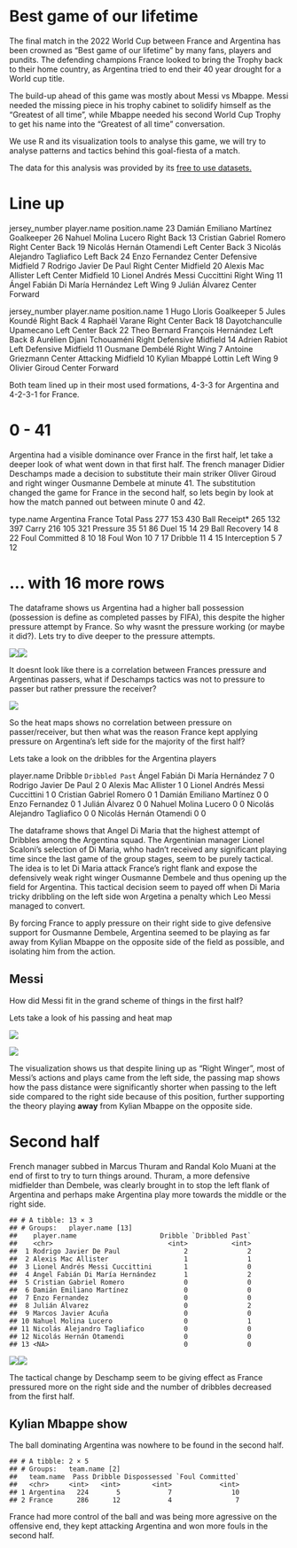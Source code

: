 # Best game of our lifetime

The final match in the 2022 World Cup between France and Argentina has
been crowned as “Best game of our lifetime” by many fans, players and
pundits. The defending champions France looked to bring the Trophy back
to their home country, as Argentina tried to end their 40 year drought
for a World cup title.

The build-up ahead of this game was mostly about Messi vs Mbappe. Messi
needed the missing piece in his trophy cabinet to solidify himself as
the “Greatest of all time”, while Mbappe needed his second World Cup
Trophy to get his name into the “Greatest of all time” conversation.

We use R and its visualization tools to analyse this game, we will try
to analyse patterns and tactics behind this goal-fiesta of a match.

The data for this analysis was provided by its [free to use
datasets.](https://github.com/statsbomb/open-data)

# Line up


jersey_number                     player.name                        position.name
23                          Damián Emiliano Martínez             Goalkeeper
26                          Nahuel Molina Lucero                 Right Back
13                          Cristian Gabriel Romero              Right Center Back
19                          Nicolás Hernán Otamendi              Left Center Back
3                           Nicolás Alejandro Tagliafico         Left Back
24                          Enzo Fernandez                       Center Defensive Midfield
7                           Rodrigo Javier De Paul               Right Center Midfield
20                          Alexis Mac Allister                  Left Center Midfield
10                          Lionel Andrés Messi Cuccittini       Right Wing
11                          Ángel Fabián Di María Hernández      Left Wing
9                           Julián Álvarez                       Center Forward



jersey_number                      player.name                        position.name
1                           Hugo Lloris                          Goalkeeper
5                           Jules Koundé                         Right Back
4                           Raphaël Varane                       Right Center Back
18                          Dayotchanculle Upamecano             Left Center Back
22                          Theo Bernard François Hernández      Left Back
8                           Aurélien Djani Tchouaméni            Right Defensive Midfield
14                          Adrien Rabiot                        Left Defensive Midfield
11                          Ousmane Dembélé                      Right Wing
7                           Antoine Griezmann                    Center Attacking Midfield
10                          Kylian Mbappé Lottin                 Left Wing
9                           Olivier Giroud                       Center Forward


Both team lined up in their most used formations, 4-3-3 for Argentina
and 4-2-3-1 for France.

# 0 - 41

Argentina had a visible dominance over France in the first half, let
take a deeper look of what went down in that first half. The french
manager Didier Deschamps made a decision to substitute their main
striker Oliver Giroud and right winger Ousmanne Dembele at minute 41.
The substitution changed the game for France in the second half, so lets
begin by look at how the match panned out between minute 0 and 42.


type.name      Argentina France Total
<chr>              <int>  <int> <int>
Pass                 277    153   430
Ball Receipt*        265    132   397
Carry                216    105   321
Pressure              35     51    86
Duel                  15     14    29
Ball Recovery         14      8    22
Foul Committed         8     10    18
Foul Won              10      7    17
Dribble               11      4    15
Interception           5      7    12
# … with 16 more rows

The dataframe shows us Argentina had a higher ball possession
(possession is define as completed passes by FIFA), this despite the
higher pressure attempt by France. So why wasnt the pressure working (or
maybe it did?). Lets try to dive deeper to the pressure attempts.

![](2022_WC_Final_files/figure-markdown_github/unnamed-chunk-4-1.png)![](2022_WC_Final_files/figure-markdown_github/unnamed-chunk-4-2.png)

It doesnt look like there is a correlation between Frances pressure and
Argentinas passers, what if Deschamps tactics was not to pressure to
passer but rather pressure the receiver?

![](2022_WC_Final_files/figure-markdown_github/unnamed-chunk-5-1.png)

So the heat maps shows no correlation between pressure on
passer/receiver, but then what was the reason France kept applying
pressure on Argentina’s left side for the majority of the first half?
<Br>

Lets take a look on the dribbles for the Argentina players


player.name                     Dribble `Dribbled Past`
 <chr>                             <int>           <int>
Ángel Fabián Di María Hernández       7               0
Rodrigo Javier De Paul                2               0
Alexis Mac Allister                   1               0
Lionel Andrés Messi Cuccittini        1               0
Cristian Gabriel Romero               0               1
Damián Emiliano Martínez              0               0
Enzo Fernandez                        0               1
Julián Álvarez                        0               0
Nahuel Molina Lucero                  0               0
Nicolás Alejandro Tagliafico          0               0
Nicolás Hernán Otamendi               0               0


The dataframe shows that Angel Di Maria that the highest attempt of
Dribbles among the Argentina squad. The Argentinian manager Lionel
Scaloni’s selection of Di Maria, whho hadn’t received any significant
playing time since the last game of the group stages, seem to be purely
tactical. The idea is to let Di Maria attack France’s right flank and
expose the defensively weak right winger Ousmanne Dembele and thus
opening up the field for Argentina. This tactical decision seem to payed
off when Di Maria tricky dribbling on the left side won Argetina a
penalty which Leo Messi managed to convert. <Br>

By forcing France to apply pressure on their right side to give
defensive support for Ousmanne Dembele, Argentina seemed to be playing
as far away from Kylian Mbappe on the opposite side of the field as
possible, and isolating him from the action.

## Messi

How did Messi fit in the grand scheme of things in the first half?

Lets take a look of his passing and heat map

![](2022_WC_Final_files/figure-markdown_github/unnamed-chunk-7-1.png)

![](2022_WC_Final_files/figure-markdown_github/unnamed-chunk-8-1.png)

The visualization shows us that despite lining up as “Right Winger”,
most of Messi’s actions and plays came from the left side, the passing
map shows how the pass distance were significantly shorter when passing
to the left side compared to the right side because of this position,
further supporting the theory playing **away** from Kylian Mbappe on the
opposite side.

# Second half

French manager subbed in Marcus Thuram and Randal Kolo Muani at the end
of first to try to turn things around. Thuram, a more defensive
midfielder than Dembele, was clearly brought in to stop the left flank
of Argentina and perhaps make Argentina play more towards the middle or
the right side.

    ## # A tibble: 13 × 3
    ## # Groups:   player.name [13]
    ##    player.name                     Dribble `Dribbled Past`
    ##    <chr>                             <int>           <int>
    ##  1 Rodrigo Javier De Paul                2               2
    ##  2 Alexis Mac Allister                   1               1
    ##  3 Lionel Andrés Messi Cuccittini        1               0
    ##  4 Ángel Fabián Di María Hernández       1               2
    ##  5 Cristian Gabriel Romero               0               0
    ##  6 Damián Emiliano Martínez              0               0
    ##  7 Enzo Fernandez                        0               0
    ##  8 Julián Álvarez                        0               2
    ##  9 Marcos Javier Acuña                   0               0
    ## 10 Nahuel Molina Lucero                  0               1
    ## 11 Nicolás Alejandro Tagliafico          0               0
    ## 12 Nicolás Hernán Otamendi               0               0
    ## 13 <NA>                                  0               0

![](2022_WC_Final_files/figure-markdown_github/unnamed-chunk-9-1.png)![](2022_WC_Final_files/figure-markdown_github/unnamed-chunk-9-2.png)

The tactical change by Deschamp seem to be giving effect as France
pressured more on the right side and the number of dribbles decreased
from the first half.

## Kylian Mbappe show

The ball dominating Argentina was nowhere to be found in the second
half.

    ## # A tibble: 2 × 5
    ## # Groups:   team.name [2]
    ##   team.name  Pass Dribble Dispossessed `Foul Committed`
    ##   <chr>     <int>   <int>        <int>            <int>
    ## 1 Argentina   224       5            7               10
    ## 2 France      286      12            4                7

France had more control of the ball and was being more agressive on the
offensive end, they kept attacking Argentina and won more fouls in the
second half.
